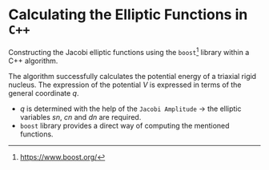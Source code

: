 # Calculating the Elliptic Functions in `C++`

Constructing the Jacobi elliptic functions using the `boost`[^1] library within a C++ algorithm.

The algorithm successfully calculates the potential energy of a triaxial rigid nucleus.
The expression of the potential $V$ is expressed in terms of the general coordinate $q$.  

* $q$ is determined with the help of the `Jacobi Amplitude` -> the elliptic variables $sn$, $cn$ and $dn$ are required.
* `boost` library provides a direct way of computing the mentioned functions.


[^1]:https://www.boost.org/